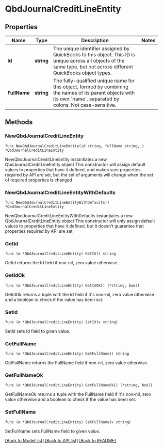 # QbdJournalCreditLineEntity

## Properties

Name | Type | Description | Notes
------------ | ------------- | ------------- | -------------
**Id** | **string** | The unique identifier assigned by QuickBooks to this object. This ID is unique across all objects of the same type, but not across different QuickBooks object types. | 
**FullName** | **string** | The fully-qualified unique name for this object, formed by combining the names of its parent objects with its own &#x60;name&#x60;, separated by colons. Not case-sensitive. | 

## Methods

### NewQbdJournalCreditLineEntity

`func NewQbdJournalCreditLineEntity(id string, fullName string, ) *QbdJournalCreditLineEntity`

NewQbdJournalCreditLineEntity instantiates a new QbdJournalCreditLineEntity object
This constructor will assign default values to properties that have it defined,
and makes sure properties required by API are set, but the set of arguments
will change when the set of required properties is changed

### NewQbdJournalCreditLineEntityWithDefaults

`func NewQbdJournalCreditLineEntityWithDefaults() *QbdJournalCreditLineEntity`

NewQbdJournalCreditLineEntityWithDefaults instantiates a new QbdJournalCreditLineEntity object
This constructor will only assign default values to properties that have it defined,
but it doesn't guarantee that properties required by API are set

### GetId

`func (o *QbdJournalCreditLineEntity) GetId() string`

GetId returns the Id field if non-nil, zero value otherwise.

### GetIdOk

`func (o *QbdJournalCreditLineEntity) GetIdOk() (*string, bool)`

GetIdOk returns a tuple with the Id field if it's non-nil, zero value otherwise
and a boolean to check if the value has been set.

### SetId

`func (o *QbdJournalCreditLineEntity) SetId(v string)`

SetId sets Id field to given value.


### GetFullName

`func (o *QbdJournalCreditLineEntity) GetFullName() string`

GetFullName returns the FullName field if non-nil, zero value otherwise.

### GetFullNameOk

`func (o *QbdJournalCreditLineEntity) GetFullNameOk() (*string, bool)`

GetFullNameOk returns a tuple with the FullName field if it's non-nil, zero value otherwise
and a boolean to check if the value has been set.

### SetFullName

`func (o *QbdJournalCreditLineEntity) SetFullName(v string)`

SetFullName sets FullName field to given value.



[[Back to Model list]](../README.md#documentation-for-models) [[Back to API list]](../README.md#documentation-for-api-endpoints) [[Back to README]](../README.md)


